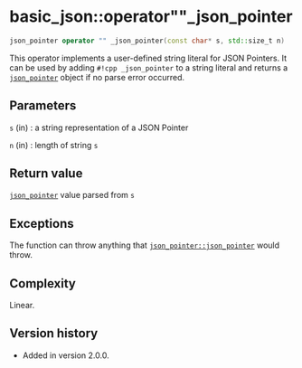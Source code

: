 # basic_json::operator""_json_pointer

```cpp
json_pointer operator "" _json_pointer(const char* s, std::size_t n)
```

This operator implements a user-defined string literal for JSON Pointers. It can be used by adding `#!cpp _json_pointer`
to a string literal and returns a [`json_pointer`](../json_pointer.md) object if no parse error occurred.

## Parameters

`s` (in)
:   a string representation of a JSON Pointer

`n` (in)
:   length of string `s`

## Return value

[`json_pointer`](../json_pointer.md) value parsed from `s`

## Exceptions

The function can throw anything that [`json_pointer::json_pointer`](../json_pointer.md) would throw.

## Complexity

Linear.

## Version history

- Added in version 2.0.0.
